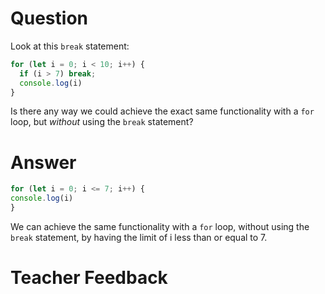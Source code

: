 # Question
Look at this `break` statement:

```js
for (let i = 0; i < 10; i++) {
  if (i > 7) break;
  console.log(i)
}
```

Is there any way we could achieve the exact same functionality with a `for` loop, but *without* using the `break` statement?

# Answer
  ```js
  for (let i = 0; i <= 7; i++) {
  console.log(i)
}
```
  We can achieve the same functionality with a `for` loop, without using the `break` statement, by having the limit of i less than or equal to 7. 

# Teacher Feedback
